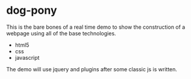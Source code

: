 # dog-pony
This is the bare bones of a real time demo to show the construction of a webpage using all of the base technologies.

* html5
* css
* javascript

The demo will use jquery and plugins after some classic js is written.
